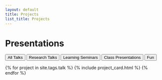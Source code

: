 ```yaml
---
layout: default
title: Projects
list_title: Projects
---
```



  <div class="container">
  <h1 class="mt-4 mb-4">Presentations</h1>

  <div class="filter-buttons">
    <div class="btn-group" role="group">
      <button type="button" class="btn btn-primary active" aria-pressed="true" data-bs-toggle="button" data-filter="all">All Talks</button>
      <button type="button" class="btn btn-primary" data-bs-toggle="button" data-filter="research-talk">Research Talks</button>
      <button type="button" class="btn btn-primary" data-bs-toggle="button" data-filter="seminar-talk">Learning Seminars</button>
      <button type="button" class="btn btn-primary" data-bs-toggle="button" data-filter="class-talk">Class Presentations</button>
      <button type="button" class="btn btn-primary" data-bs-toggle="button" data-filter="fun-talk">Fun</button>
    </div>
  </div>

 {% for project in site.tags.talk %}
 {% include project_card.html %}
  {% endfor %}
  </div>

  <script src="https://code.jquery.com/jquery-3.6.0.min.js"></script>
  <script src="https://maxcdn.bootstrapcdn.com/bootstrap/4.5.2/js/bootstrap.min.js"></script>
  <script>
    $(document).ready(function() {
      $('.btn-group .btn').click(function() {
        $('.btn-group .btn').removeClass('active');
        $(this).addClass('active');
        var filter = $(this).data('filter');
        console.log( $('.talk'));
        if (filter === 'all') {
          $('.project').show();
        } else {
          $('.project').hide();
          $('.project[data-tags*="' + filter + '"]').show();
        }
      });
    });
  </script>